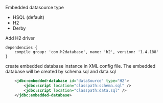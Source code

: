 Embedded datasource type
- HSQL (default)
- H2
- Derby


Add H2 driver
```
dependencies {
	compile group: 'com.h2database', name: 'h2', version: '1.4.188'
}
```

create embedded database instance in XML config file. The embedded database will be created by schema.sql and data.sql
```xml
	<jdbc:embedded-database id="dataSource" type="H2">
		<jdbc:script location="classpath:schema.sql" />
		<jdbc:script location="classpath:data.sql" />
	</jdbc:embedded-database>
```	
